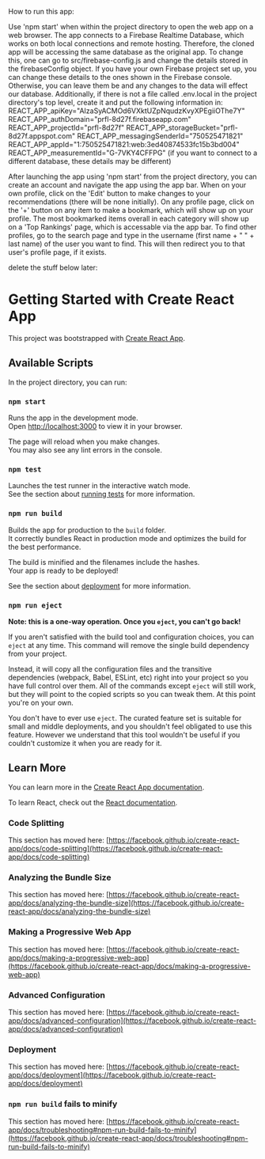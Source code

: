How to run this app:

Use 'npm start' when within the project directory to open the web app on a web browser. The app connects to a Firebase Realtime Database, which works on both local connections and remote hosting. Therefore, the cloned app will be accessing the same database as the original app. To change this, one can go to src/firebase-config.js and change the details stored in the firebaseConfig object. If you have your own Firebase project set up, you can change these details to the ones shown in the Firebase console. Otherwise, you can leave them be and any changes to the data will effect our database. Additionally, if there is not a file called .env.local in the project directory's top level, create it and put the following information in:
REACT_APP_apiKey="AIzaSyACMOd6VXktUZpNqudzKvyXPEgiiOThe7Y"
REACT_APP_authDomain="prfl-8d27f.firebaseapp.com"
REACT_APP_projectId="prfl-8d27f"
REACT_APP_storageBucket="prfl-8d27f.appspot.com"
REACT_APP_messagingSenderId="750525471821"
REACT_APP_appId="1:750525471821:web:3ed40874533fc15b3bd004"
REACT_APP_measurementId="G-7VKY4CFFPG"
(if you want to connect to a different database, these details may be different)

After launching the app using 'npm start' from the project directory, you can create an account and navigate the app using the app bar. When on your own profile, click on the 'Edit' button to make changes to your recommendations (there will be none initially). On any profile page, click on the '+' button on any item to make a bookmark, which will show up on your profile. The most bookmarked items overall in each category will show up on a 'Top Rankings' page, which is accessable via the app bar. To find other profiles, go to the search page and type in the username (first name + " " + last name) of the user you want to find. This will then redirect you to that user's profile page, if it exists.


delete the stuff below later:


# Getting Started with Create React App

This project was bootstrapped with [Create React App](https://github.com/facebook/create-react-app).

## Available Scripts

In the project directory, you can run:

### `npm start`

Runs the app in the development mode.\
Open [http://localhost:3000](http://localhost:3000) to view it in your browser.

The page will reload when you make changes.\
You may also see any lint errors in the console.

### `npm test`

Launches the test runner in the interactive watch mode.\
See the section about [running tests](https://facebook.github.io/create-react-app/docs/running-tests) for more information.

### `npm run build`

Builds the app for production to the `build` folder.\
It correctly bundles React in production mode and optimizes the build for the best performance.

The build is minified and the filenames include the hashes.\
Your app is ready to be deployed!

See the section about [deployment](https://facebook.github.io/create-react-app/docs/deployment) for more information.

### `npm run eject`

**Note: this is a one-way operation. Once you `eject`, you can't go back!**

If you aren't satisfied with the build tool and configuration choices, you can `eject` at any time. This command will remove the single build dependency from your project.

Instead, it will copy all the configuration files and the transitive dependencies (webpack, Babel, ESLint, etc) right into your project so you have full control over them. All of the commands except `eject` will still work, but they will point to the copied scripts so you can tweak them. At this point you're on your own.

You don't have to ever use `eject`. The curated feature set is suitable for small and middle deployments, and you shouldn't feel obligated to use this feature. However we understand that this tool wouldn't be useful if you couldn't customize it when you are ready for it.

## Learn More

You can learn more in the [Create React App documentation](https://facebook.github.io/create-react-app/docs/getting-started).

To learn React, check out the [React documentation](https://reactjs.org/).

### Code Splitting

This section has moved here: [https://facebook.github.io/create-react-app/docs/code-splitting](https://facebook.github.io/create-react-app/docs/code-splitting)

### Analyzing the Bundle Size

This section has moved here: [https://facebook.github.io/create-react-app/docs/analyzing-the-bundle-size](https://facebook.github.io/create-react-app/docs/analyzing-the-bundle-size)

### Making a Progressive Web App

This section has moved here: [https://facebook.github.io/create-react-app/docs/making-a-progressive-web-app](https://facebook.github.io/create-react-app/docs/making-a-progressive-web-app)

### Advanced Configuration

This section has moved here: [https://facebook.github.io/create-react-app/docs/advanced-configuration](https://facebook.github.io/create-react-app/docs/advanced-configuration)

### Deployment

This section has moved here: [https://facebook.github.io/create-react-app/docs/deployment](https://facebook.github.io/create-react-app/docs/deployment)

### `npm run build` fails to minify

This section has moved here: [https://facebook.github.io/create-react-app/docs/troubleshooting#npm-run-build-fails-to-minify](https://facebook.github.io/create-react-app/docs/troubleshooting#npm-run-build-fails-to-minify)
